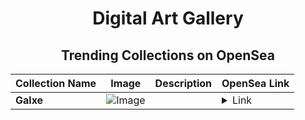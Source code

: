 <div align="center">

# Digital Art Gallery

## Trending Collections on OpenSea

| Collection Name                       | Image                                                                                     | Description                       | OpenSea Link                                                                                          |
|---------------------------------------|-------------------------------------------------------------------------------------------|-----------------------------------|--------------------------------------------------------------------------------------------------------|
| **Galxe** | ![Image](https://i.seadn.io/s/raw/files/accd067feb1b8b5864ef77fcabffdb6c.gif?w=500&auto=format?w=200&auto=format) |  | <details><summary>Link</summary>[Galxe](https://opensea.io/collection/galxe-35)</details> |

</div>